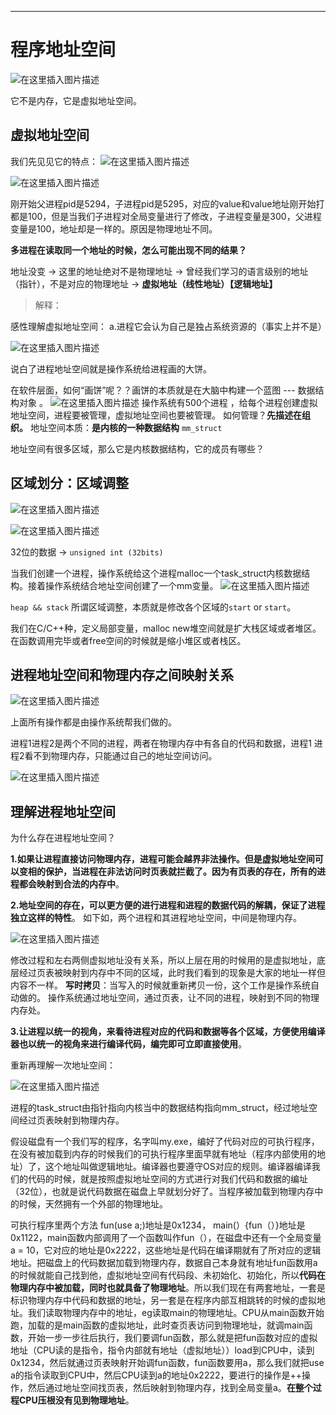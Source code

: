 ---

# 程序地址空间
![在这里插入图片描述](https://img-blog.csdnimg.cn/0a9d0efef6e341fdb9cff7d4d9241cc4.png)

它不是内存，它是虚拟地址空间。
## 虚拟地址空间

我们先见见它的特点：
![在这里插入图片描述](https://img-blog.csdnimg.cn/9079be6245194af9a9477ec27cbc95c9.png)




![在这里插入图片描述](https://img-blog.csdnimg.cn/a04980c9511144baa10fb02c9d279ddf.png)

刚开始父进程pid是5294，子进程pid是5295，对应的value和value地址刚开始打都是100，但是当我们子进程对全局变量进行了修改，子进程变量是300，父进程变量是100，地址却是一样的。原因是物理地址不同。

**多进程在读取同一个地址的时候，怎么可能出现不同的结果？**

地址没变 -> 这里的地址绝对不是物理地址 -> 曾经我们学习的语言级别的地址（指针），不是对应的物理地址 -> **虚拟地址（线性地址）【逻辑地址】**





> 解释：


感性理解虚拟地址空间：
a.进程它会认为自己是独占系统资源的（事实上并不是）

![在这里插入图片描述](https://img-blog.csdnimg.cn/cb0d3a140b8a4c5bac541ca253d15e16.png)


说白了进程地址空间就是操作系统给进程画的大饼。


在软件层面，如何“画饼”呢？？画饼的本质就是在大脑中构建一个蓝图 --- 数据结构对象 。
![在这里插入图片描述](https://img-blog.csdnimg.cn/6433782b880e4920b73ce5b751afc6bb.png)
操作系统有500个进程 ，给每个进程创建虚拟地址空间，进程要被管理，虚拟地址空间也要被管理。
如何管理？**先描述在组织。**
地址空间本质：**是内核的一种数据结构** `mm_struct`

地址空间有很多区域，那么它是内核数据结构，它的成员有哪些？





## 区域划分：区域调整
![在这里插入图片描述](https://img-blog.csdnimg.cn/d5c8e053fbc04297a2388f3867ae212f.png)

![在这里插入图片描述](https://img-blog.csdnimg.cn/08982ad438fe475fa08b9128bd21cdce.png)

32位的数据 -> `unsigned int (32bits)`

当我们创建一个进程，操作系统给这个进程malloc一个task_struct内核数据结构。接着操作系统结合地址空间创建了一个mm变量。
![在这里插入图片描述](https://img-blog.csdnimg.cn/2524ce25aad24fe1bc00a14ae67a3fa8.png)

`heap && stack` 所谓区域调整，本质就是修改各个区域的`start` or `start`。

我们在C/C++种，定义局部变量，malloc new堆空间就是扩大栈区域或者堆区。在函数调用完毕或者free空间的时候就是缩小堆区或者栈区。

## 进程地址空间和物理内存之间映射关系

![在这里插入图片描述](https://img-blog.csdnimg.cn/bffae2eda59d49c283b07c3de6f91769.png)


上面所有操作都是由操作系统帮我们做的。




进程1进程2是两个不同的进程，两者在物理内存中有各自的代码和数据，进程1 进程2看不到物理内存，只能通过自己的地址空间访问。

![在这里插入图片描述](https://img-blog.csdnimg.cn/8dd7f4e35ab84989b918e0d2065db2c2.png)

## 理解进程地址空间
为什么存在进程地址空间？

**1.如果让进程直接访问物理内存，进程可能会越界非法操作。但是虚拟地址空间可以变相的保护，当进程在非法访问时页表就拦截了。因为有页表的存在，所有的进程都会映射到合法的内存中**。

**2.地址空间的存在，可以更方便的进行进程和进程的数据代码的解耦，保证了进程独立这样的特性**。
如下如，两个进程和其进程地址空间，中间是物理内存。

![在这里插入图片描述](https://img-blog.csdnimg.cn/028dde09491d4677af2067abdef855d8.png)

修改过程和左右两侧虚拟地址没有关系，所以上层在用的时候用的是虚拟地址，底层经过页表被映射到内存中不同的区域，此时我们看到的现象是大家的地址一样但内容不一样。
**写时拷贝**：当写入的时候就重新拷贝一份，这个工作是操作系统自动做的。
操作系统通过地址空间，通过页表，让不同的进程，映射到不同的物理内存处。




 
**3.让进程以统一的视角，来看待进程对应的代码和数据等各个区域，方便使用编译器也以统一的视角来进行编译代码，编完即可立即直接使用**。



重新再理解一次地址空间：

![在这里插入图片描述](https://img-blog.csdnimg.cn/de7269f27bab423ea1b71ae519e01855.png)


进程的task_struct由指针指向内核当中的数据结构指向mm_struct，经过地址空间经过页表映射到物理内存。


假设磁盘有一个我们写的程序，名字叫my.exe，编好了代码对应的可执行程序，在没有被加载到内存的时候我们的可执行程序里面早就有地址（程序内部使用的地址）了，这个地址叫做逻辑地址。编译器也要遵守OS对应的规则。编译器编译我们的代码的时候，就是按照虚拟地址空间的方式进行对我们代码和数据的编址（32位），也就是说代码数据在磁盘上早就划分好了。当程序被加载到物理内存中的时候，天然拥有一个外部的物理地址。


可执行程序里两个方法 fun(use a;)地址是0x1234， main(）{fun（）}地址是0x1122，main函数内部调用了一个函数叫作fun（），在磁盘中还有一个全局变量 a = 10，它对应的地址是0x2222，这些地址是代码在编译期就有了所对应的逻辑地址。把磁盘上的代码数据加载到物理内存，数据自己本身就有地址fun函数用a的时候就能自己找到他，虚拟地址空间有代码段、未初始化、初始化，所以**代码在物理内存中被加载，同时也就具备了物理地址**。所以我们现在有两套地址，一套是标识物理内存中代码和数据的地址，另一套是在程序内部互相跳转的时候的虚拟地址。我们读取物理内存中的地址，eg读取main的物理地址。CPU从main函数开始跑，加载的是main函数的虚拟地址，此时查页表访问到物理地址，就调main函数，开始一步一步往后执行，我们要调fun函数，那么就是把fun函数对应的虚拟地址（CPU读的是指令，指令内部就有地址（虚拟地址））load到CPU中，读到0x1234，然后就通过页表映射开始调fun函数，fun函数要用a，那么我们就把use a的指令读取到CPU中，然后CPU读到a的地址0x2222，要进行的操作是++操作，然后通过地址空间找页表，然后映射到物理内存，找到全局变量a。**在整个过程CPU压根没有见到物理地址**。
